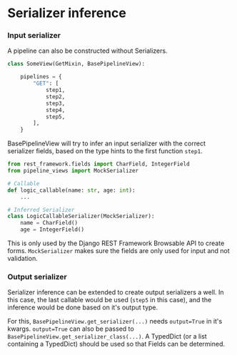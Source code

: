 # Serializer inference

### Input serializer

A pipeline can also be constructed without Serializers.

```python
class SomeView(GetMixin, BasePipelineView):

    pipelines = {
        "GET": [
            step1,
            step2,
            step3,
            step4,
            step5,
        ],
    }
```

BasePipelineView will try to infer an input serializer with the correct serializer fields,
based on the type hints to the first function `step1`.

```python
from rest_framework.fields import CharField, IntegerField
from pipeline_views import MockSerializer

# Callable
def logic_callable(name: str, age: int):
    ...

# Inferred Serializer
class LogicCallableSerializer(MockSerializer):
    name = CharField()
    age = IntegerField()
```

This is only used by the Django REST Framework Browsable API to create forms.
`MockSerializer` makes sure the fields are only used for input and not validation.

### Output serializer

Serializer inference can be extended to create output serializers a well.
In this case, the last callable would be used (`step5` in this case), and the
inference would be done based on it's output type.

For this, `BasePipelineView.get_serializer(...)` needs `output=True` in it's kwargs.
`output=True` can also be passed to `BasePipelineView.get_serializer_class(...)`.
A TypedDict (or a list containing a TypedDict) should be used so that Fields
can be determined.
